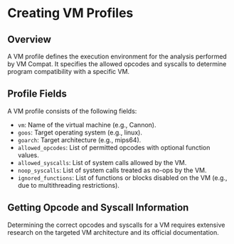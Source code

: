 # Creating VM Profiles

## Overview
A VM profile defines the execution environment for the analysis performed by VM Compat. It specifies the allowed opcodes and syscalls to determine program compatibility with a specific VM.

## Profile Fields
A VM profile consists of the following fields:

- `vm`: Name of the virtual machine (e.g., Cannon).
- `goos`: Target operating system (e.g., linux).
- `goarch`: Target architecture (e.g., mips64).
- `allowed_opcodes`: List of permitted opcodes with optional function values.
- `allowed_syscalls`: List of system calls allowed by the VM.
- `noop_syscalls`: List of system calls treated as no-ops by the VM.
- `ignored_functions`: List of functions or blocks disabled on the VM (e.g., due to multithreading restrictions).

## Getting Opcode and Syscall Information
Determining the correct opcodes and syscalls for a VM requires extensive research on the targeted VM
architecture and its official documentation.


